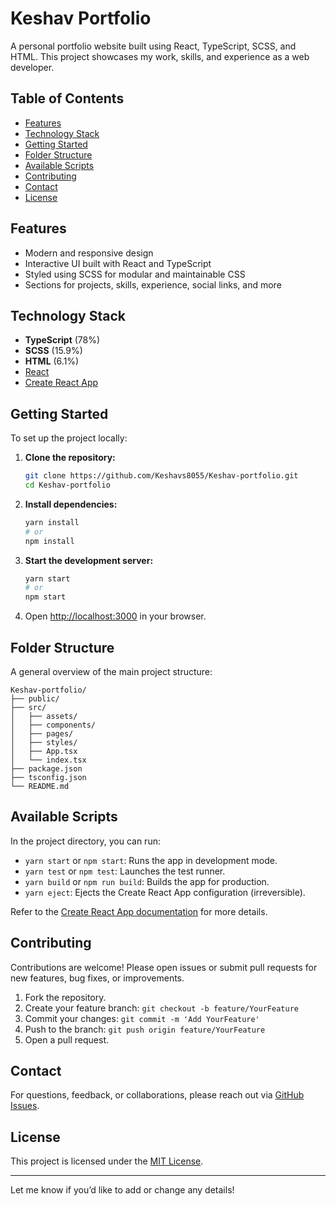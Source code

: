 # Keshav Portfolio

A personal portfolio website built using React, TypeScript, SCSS, and HTML. This project showcases my work, skills, and experience as a web developer.

## Table of Contents

- [Features](#features)
- [Technology Stack](#technology-stack)
- [Getting Started](#getting-started)
- [Folder Structure](#folder-structure)
- [Available Scripts](#available-scripts)
- [Contributing](#contributing)
- [Contact](#contact)
- [License](#license)

## Features

- Modern and responsive design
- Interactive UI built with React and TypeScript
- Styled using SCSS for modular and maintainable CSS
- Sections for projects, skills, experience, social links, and more

## Technology Stack

- **TypeScript** (78%)
- **SCSS** (15.9%)
- **HTML** (6.1%)
- [React](https://reactjs.org/)
- [Create React App](https://github.com/facebook/create-react-app)

## Getting Started

To set up the project locally:

1. **Clone the repository:**
   ```bash
   git clone https://github.com/Keshavs8055/Keshav-portfolio.git
   cd Keshav-portfolio
   ```

2. **Install dependencies:**
   ```bash
   yarn install
   # or
   npm install
   ```

3. **Start the development server:**
   ```bash
   yarn start
   # or
   npm start
   ```

4. Open [http://localhost:3000](http://localhost:3000) in your browser.

## Folder Structure

A general overview of the main project structure:

```
Keshav-portfolio/
├── public/
├── src/
│   ├── assets/
│   ├── components/
│   ├── pages/
│   ├── styles/
│   ├── App.tsx
│   └── index.tsx
├── package.json
├── tsconfig.json
└── README.md
```

## Available Scripts

In the project directory, you can run:

- `yarn start` or `npm start`: Runs the app in development mode.
- `yarn test` or `npm test`: Launches the test runner.
- `yarn build` or `npm run build`: Builds the app for production.
- `yarn eject`: Ejects the Create React App configuration (irreversible).

Refer to the [Create React App documentation](https://facebook.github.io/create-react-app/docs/getting-started) for more details.

## Contributing

Contributions are welcome! Please open issues or submit pull requests for new features, bug fixes, or improvements.

1. Fork the repository.
2. Create your feature branch: `git checkout -b feature/YourFeature`
3. Commit your changes: `git commit -m 'Add YourFeature'`
4. Push to the branch: `git push origin feature/YourFeature`
5. Open a pull request.

## Contact

For questions, feedback, or collaborations, please reach out via [GitHub Issues](https://github.com/Keshavs8055/Keshav-portfolio/issues).

## License

This project is licensed under the [MIT License](LICENSE).

---

Let me know if you’d like to add or change any details!
